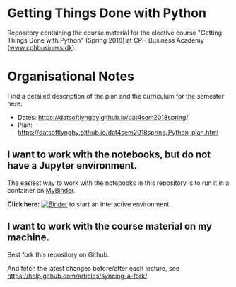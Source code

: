 # Getting Things Done with Python

Repository containing the course material for the elective course "Getting Things Done with Python" (Spring 2018) at CPH Business Academy (www.cphbusiness.dk).

# Organisational Notes

Find a detailed description of the plan and the curriculum for the semester here:

  * Dates: https://datsoftlyngby.github.io/dat4sem2018spring/
  * Plan: https://datsoftlyngby.github.io/dat4sem2018spring/Python_plan.html


## I want to work with the notebooks, but do not have a Jupyter environment.

The easiest way to work with the notebooks in this repository is to run it in a container on [MyBinder](https://mybinder.org).

**Click here:** [![Binder](https://mybinder.org/badge.svg)](https://mybinder.org/v2/gh/datsoftlyngby/dat4sem2018spring-python/master) to start an interactive environment.


## I want to work with the course material on my machine.

Best fork this repository on Github.

And fetch the latest changes before/after each lecture, see https://help.github.com/articles/syncing-a-fork/.
